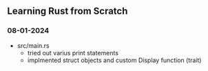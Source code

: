 ## Learning Rust from Scratch


### 08-01-2024
- src/main.rs
   - tried out varius print statements
   - implmented struct objects and custom Display function (trait)
